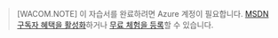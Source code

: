 > [WACOM.NOTE] 이 자습서를 완료하려면 Azure 계정이 필요합니다. [MSDN 구독자 혜택을 활성화][MSDN 구독자 혜택을 활성화]하거나 [무료 체험을 등록][무료 체험을 등록]할 수 있습니다.

  [MSDN 구독자 혜택을 활성화]: /ko-kr/pricing/member-offers/msdn-benefits-details/
  [무료 체험을 등록]: /ko-kr/pricing/free-trial/
